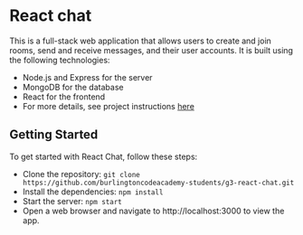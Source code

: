 # React chat
This is a full-stack web application that allows users to create and join rooms, send and receive messages, and their user accounts. It is built using the following technologies:

- Node.js and Express for the server
- MongoDB for the database
- React for the frontend
- For more details, see project instructions [here](project.instructions.md)

## Getting Started
To get started with React Chat, follow these steps:
- Clone the repository: `git clone https://github.com/burlingtoncodeacademy-students/g3-react-chat.git`
- Install the dependencies: `npm install`
- Start the server: `npm start`
- Open a web browser and navigate to http://localhost:3000 to view the app.

<!-- WIP
## Endpoints
React Chat includes the following endpoints:

- `/room`

  GET /: Retrieves a list of all rooms.

  POST /: Creates a new room.

- `/message`

  GET /:roomId: Retrieves a list of all messages for the given room.

  POST /: Sends a new message to the given room.

- `/user`

  POST /: Creates a new user.

 ## Contributing
We welcome contributions to MyApp! To get started, please fork the repository and make your changes on a new branch. When you are ready, submit a pull request and we will review your changes.

## License
MyApp is released under the MIT License. See the LICENSE file for details.

## Contact
For any questions or issues, please contact us at .

Acknowledgments
-->